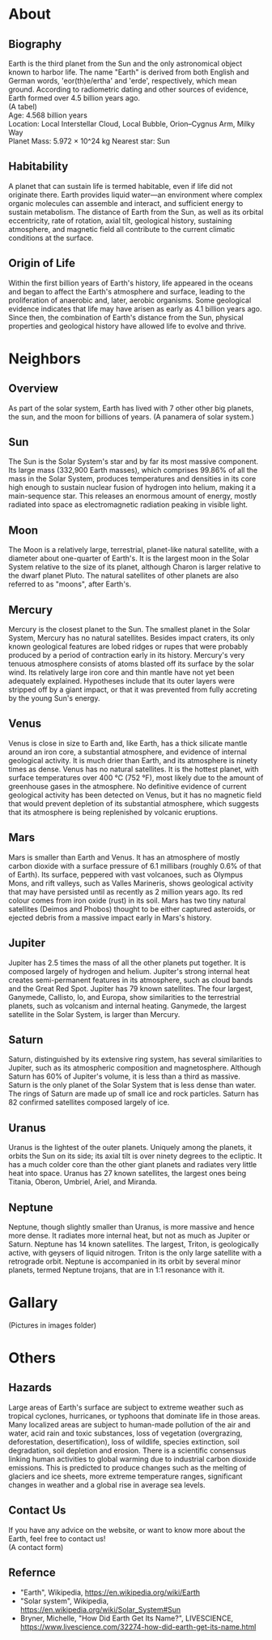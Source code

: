 # About

## Biography 
Earth is the third planet from the Sun and the only astronomical object known to harbor life. The name "Earth" is derived from both English and German words, 'eor(th)e/ertha' and 'erde', respectively, which mean ground. According to radiometric dating and other sources of evidence, Earth formed over 4.5 billion years ago.   
(A tabel)  
Age:  4.568 billion years     
Location: Local Interstellar Cloud, Local Bubble, Orion–Cygnus Arm, Milky Way  
Planet Mass: 5.972 × 10^24 kg 
Nearest star: Sun

## Habitability
A planet that can sustain life is termed habitable, even if life did not originate there. Earth provides liquid water—an environment where complex organic molecules can assemble and interact, and sufficient energy to sustain metabolism. The distance of Earth from the Sun, as well as its orbital eccentricity, rate of rotation, axial tilt, geological history, sustaining atmosphere, and magnetic field all contribute to the current climatic conditions at the surface.

## Origin of Life
Within the first billion years of Earth's history, life appeared in the oceans and began to affect the Earth's atmosphere and surface, leading to the proliferation of anaerobic and, later, aerobic organisms. Some geological evidence indicates that life may have arisen as early as 4.1 billion years ago. Since then, the combination of Earth's distance from the Sun, physical properties and geological history have allowed life to evolve and thrive.

# Neighbors

## Overview
As part of the solar system, Earth has lived with 7 other other big planets, the sun, and the moon for billions of years. (A panamera of solar system.)

## Sun
The Sun is the Solar System's star and by far its most massive component. Its large mass (332,900 Earth masses), which comprises 99.86% of all the mass in the Solar System, produces temperatures and densities in its core high enough to sustain nuclear fusion of hydrogen into helium, making it a main-sequence star. This releases an enormous amount of energy, mostly radiated into space as electromagnetic radiation peaking in visible light.

## Moon
The Moon is a relatively large, terrestrial, planet-like natural satellite, with a diameter about one-quarter of Earth's. It is the largest moon in the Solar System relative to the size of its planet, although Charon is larger relative to the dwarf planet Pluto. The natural satellites of other planets are also referred to as "moons", after Earth's.

## Mercury
Mercury is the closest planet to the Sun. The smallest planet in the Solar System, Mercury has no natural satellites. Besides impact craters, its only known geological features are lobed ridges or rupes that were probably produced by a period of contraction early in its history. Mercury's very tenuous atmosphere consists of atoms blasted off its surface by the solar wind. Its relatively large iron core and thin mantle have not yet been adequately explained. Hypotheses include that its outer layers were stripped off by a giant impact, or that it was prevented from fully accreting by the young Sun's energy.  

## Venus
Venus is close in size to Earth and, like Earth, has a thick silicate mantle around an iron core, a substantial atmosphere, and evidence of internal geological activity. It is much drier than Earth, and its atmosphere is ninety times as dense. Venus has no natural satellites. It is the hottest planet, with surface temperatures over 400 °C (752 °F), most likely due to the amount of greenhouse gases in the atmosphere. No definitive evidence of current geological activity has been detected on Venus, but it has no magnetic field that would prevent depletion of its substantial atmosphere, which suggests that its atmosphere is being replenished by volcanic eruptions.

## Mars
Mars is smaller than Earth and Venus. It has an atmosphere of mostly carbon dioxide with a surface pressure of 6.1 millibars (roughly 0.6% of that of Earth). Its surface, peppered with vast volcanoes, such as Olympus Mons, and rift valleys, such as Valles Marineris, shows geological activity that may have persisted until as recently as 2 million years ago. Its red colour comes from iron oxide (rust) in its soil. Mars has two tiny natural satellites (Deimos and Phobos) thought to be either captured asteroids, or ejected debris from a massive impact early in Mars's history.


## Jupiter
Jupiter has 2.5 times the mass of all the other planets put together. It is composed largely of hydrogen and helium. Jupiter's strong internal heat creates semi-permanent features in its atmosphere, such as cloud bands and the Great Red Spot. Jupiter has 79 known satellites. The four largest, Ganymede, Callisto, Io, and Europa, show similarities to the terrestrial planets, such as volcanism and internal heating. Ganymede, the largest satellite in the Solar System, is larger than Mercury.

## Saturn
Saturn, distinguished by its extensive ring system, has several similarities to Jupiter, such as its atmospheric composition and magnetosphere. Although Saturn has 60% of Jupiter's volume, it is less than a third as massive. Saturn is the only planet of the Solar System that is less dense than water. The rings of Saturn are made up of small ice and rock particles. Saturn has 82 confirmed satellites composed largely of ice.  

## Uranus
Uranus is the lightest of the outer planets. Uniquely among the planets, it orbits the Sun on its side; its axial tilt is over ninety degrees to the ecliptic. It has a much colder core than the other giant planets and radiates very little heat into space. Uranus has 27 known satellites, the largest ones being Titania, Oberon, Umbriel, Ariel, and Miranda.

## Neptune
Neptune, though slightly smaller than Uranus, is more massive and hence more dense. It radiates more internal heat, but not as much as Jupiter or Saturn. Neptune has 14 known satellites. The largest, Triton, is geologically active, with geysers of liquid nitrogen. Triton is the only large satellite with a retrograde orbit. Neptune is accompanied in its orbit by several minor planets, termed Neptune trojans, that are in 1:1 resonance with it.


# Gallary
(Pictures in images folder)

# Others

## Hazards
Large areas of Earth's surface are subject to extreme weather such as tropical cyclones, hurricanes, or typhoons that dominate life in those areas.  Many localized areas are subject to human-made pollution of the air and water, acid rain and toxic substances, loss of vegetation (overgrazing, deforestation, desertification), loss of wildlife, species extinction, soil degradation, soil depletion and erosion. There is a scientific consensus linking human activities to global warming due to industrial carbon dioxide emissions. This is predicted to produce changes such as the melting of glaciers and ice sheets, more extreme temperature ranges, significant changes in weather and a global rise in average sea levels.

## Contact Us
If you have any advice on the website, or want to know more about the Earth, feel free to contact us!  
(A contact form)

## Refernce
* "Earth", Wikipedia, https://en.wikipedia.org/wiki/Earth  
* "Solar system", Wikipedia, https://en.wikipedia.org/wiki/Solar_System#Sun  
* Bryner, Michelle, "How Did Earth Get Its Name?", LIVESCIENCE, https://www.livescience.com/32274-how-did-earth-get-its-name.html

 
